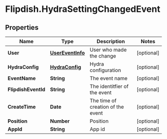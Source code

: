 # Flipdish.HydraSettingChangedEvent

## Properties
Name | Type | Description | Notes
------------ | ------------- | ------------- | -------------
**User** | [**UserEventInfo**](UserEventInfo.md) | User who made the change | [optional] 
**HydraConfig** | [**HydraConfig**](HydraConfig.md) | Hydra configuration | [optional] 
**EventName** | **String** | The event name | [optional] 
**FlipdishEventId** | **String** | The identitfier of the event | [optional] 
**CreateTime** | **Date** | The time of creation of the event | [optional] 
**Position** | **Number** | Position | [optional] 
**AppId** | **String** | App id | [optional] 


